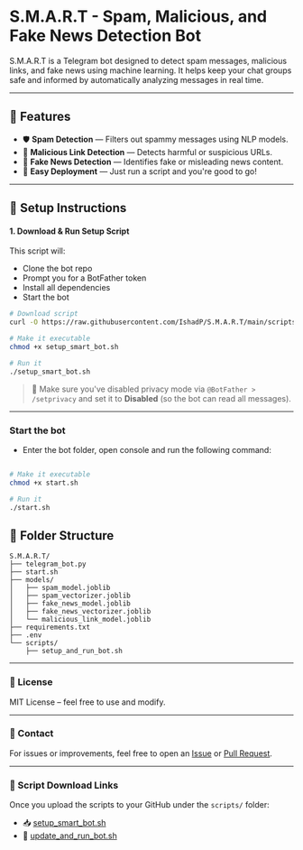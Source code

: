 # S.M.A.R.T - Spam, Malicious, and Fake News Detection Bot

S.M.A.R.T is a Telegram bot designed to detect spam messages, malicious links, and fake news using machine learning. It helps keep your chat groups safe and informed by automatically analyzing messages in real time.

---

## 🚀 Features

- 🛡️ **Spam Detection** — Filters out spammy messages using NLP models.
- 🔗 **Malicious Link Detection** — Detects harmful or suspicious URLs.
- 📰 **Fake News Detection** — Identifies fake or misleading news content.
- 🤖 **Easy Deployment** — Just run a script and you're good to go!

---

## 🔧 Setup Instructions

#### 1. Download & Run Setup Script

This script will:

- Clone the bot repo
- Prompt you for a BotFather token
- Install all dependencies
- Start the bot

```bash
# Download script
curl -O https://raw.githubusercontent.com/IshadP/S.M.A.R.T/main/scripts/setup_smart_bot.sh

# Make it executable
chmod +x setup_smart_bot.sh

# Run it
./setup_smart_bot.sh
```

> 🔐 Make sure you've disabled privacy mode via `@BotFather > /setprivacy` and set it to **Disabled** (so the bot can read all messages).

---

### Start the bot

- Enter the bot folder, open console and run the following command:

```bash

# Make it executable
chmod +x start.sh

# Run it
./start.sh
```

## 📁 Folder Structure

```
S.M.A.R.T/
├── telegram_bot.py
├── start.sh
├── models/
│   ├── spam_model.joblib
│   ├── spam_vectorizer.joblib
│   ├── fake_news_model.joblib
│   ├── fake_news_vectorizer.joblib
│   └── malicious_link_model.joblib
├── requirements.txt
├── .env
└── scripts/
    ├── setup_and_run_bot.sh
```

---

### 📜 License

MIT License – feel free to use and modify.

---

### 💬 Contact

For issues or improvements, feel free to open an [Issue](https://github.com/IshadP/S.M.A.R.T/issues) or [Pull Request](https://github.com/IshadP/S.M.A.R.T/pulls).

---

### 🔗 Script Download Links

Once you upload the scripts to your GitHub under the `scripts/` folder:

- 📥 [setup_smart_bot.sh](https://raw.githubusercontent.com/IshadP/S.M.A.R.T/main/scripts/setup_and_run_bot.sh)
- 🔄 [update_and_run_bot.sh](https://raw.githubusercontent.com/IshadP/S.M.A.R.T/main/start.sh)
